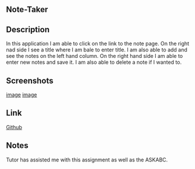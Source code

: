 ## Note-Taker

## Description

In this application I am able to click on the link to the note page.
On the right nad side I see a title where I am bale to enter title.
I am also able to add and see the notes on the left hand column.
On the right hand side I am able to enter new notes and save it.
I am also able to delete a note if I wanted to.

## Screenshots

[image](./images/notetaker.PNG)
[image](./images/disbatching.PNG)

## Link

[Github](https://github.com/siahmoymajid/Note-Taker)

## Notes

Tutor has assisted me with this assignment as well as the ASKABC.
